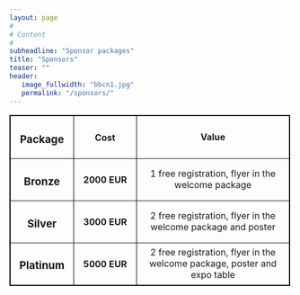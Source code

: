 ```yaml
---
layout: page
#
# Content
#
subheadline: "Sponsor packages"
title: "Sponsors"
teaser: ""
header:
   image_fullwidth: "bbcn1.jpg"
   permalink: "/sponsors/"
---
```


<table border="1" style="width:500px; text-align:center; vertical-align=middle; border:1px solid black; ">
 
 <tr>
  <th width="100" style="text-align:center;" > <h3>Package</h3> </th>
  <th width="110" style="text-align:center;" > <h4>Cost</h4> </th>
  <th width="300" style="text-align:center;" > Value </th>
 </tr>
 
 <tr>
  <td width="100" style="text-align:center;" > <h3>Bronze</h3> </td>
  <td width="110" style="text-align:center;" > <h4>2000 EUR</h4> </td>
  <td width="300" style="text-align:center;" > 
	1 free registration, flyer in the welcome package 
  </td>
 </tr>
 
 <tr>
  <td width="100" style="text-align:center;" > <h3>Silver</h3> </td>
  <td width="110" style="text-align:center;" > <h4>3000 EUR</h4> </td>
  <td width="300" style="text-align:center;" > 
	2 free registration, flyer in the welcome package and poster
  </td>
 </tr>
 
 <tr>
  <td width="100" style="text-align:center;" > <h3>Platinum</h3> </td>
  <td width="110" style="text-align:center;" > <h4>5000 EUR</h4> </td>
  <td width="300" style="text-align:center;" > 
	2 free registration, flyer in the welcome package, poster and expo table
  </td>
 </tr>







</table>


